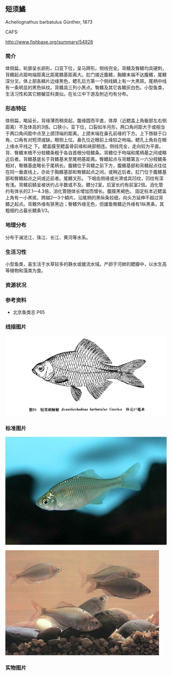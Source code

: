 ## 短须鱊

Acheilognathus barbatulus  Günther, 1873

CAFS:

<http://www.fishbase.org/summary/54928>

### 简介

体侧扁，轮廓呈长卵形。口亚下位，呈马蹄形。侧线完全。背鳍及臀鳍均具硬刺，背鳍起点距吻端距离比距尾鳍基距离大。肛门接近腹鳍，胸鳍末端不达腹鳍，尾鳍深分叉。体上部各鳞片边缘黑色，鳃孔后方第一个侧线鳞上有一大黑斑。尾柄中线有一条明显的黑色纵纹。背鳍具三列小黑点。臀鳍及其它各鳍灰白色。小型鱼类，生活习性和其它鰟鲏亚科类似。在长江中下游及附近均有分布。

### 形态特征

体侧扁，略延长，背缘薄而稍突起，腹缘圆而平直，体厚（近鳃盖上角躯部左右侧距离）不及体高的3倍。口狭小，亚下位，口裂如半月形，两口角间距大于或相当于两口角间距中点至上颌顶端的距离。上颌末端在鼻孔前缘的下方。上下唇联于口角，口角有对短须或缺。眼侧上位。鼻孔位近眼前上缘较之吻端。鳃孔上角处在眼上缘水平线之 下。鳃盖膜至鳃盖骨前缘和峡部相连。侧线完全，走向较为平直。
背、臀鳍末根不分枝鳍条粗于各自首根分枝鳍条。背鳍位于吻端和尾柄基之间或略近后者。背鳍基底长于背鳍基末至尾柄基距离。臀鳍起点与背鳍第五一六分枝鳍条相对，臀鳍基底略长于尾柄长。腹鳍位于背鳍之前下方，腹鳍基部和背鳍起点往往在同一垂直线上，亦处于胸鳍基部和臀鳍起点之间，或稍近后者。肛门位于腹鳍基部和臀鳍起点之间或近前者。尾鳍叉形。
下咽齿侧缘或光滑或具凹纹，凹纹有深有浅。背鳍前鳞呈棱状约占半数或不及。鳔分2室，后室长约有前室2倍。消化管约有体长的2.1—4.3倍，消化管随体长增加而增长。腹膜黑褐色。
固定标本近鳃盖上角有一小黑斑，跨越2—3个鳞片。沿尾柄的黑纵条较细，向头方延伸不超过背鳍之起点。背鳍外缘有狭黑边；臀鳍外缘无色，但雄鱼臀鳍近外缘有1纵黑条，其粗细约占最长鳍条1/3。

### 地理分布

分布于澜沧江、珠江、长江、黄河等水系。

### 生活习性

小型鱼类，喜生活于水草较多的静水或缓流水域。产卵于河蚌的鳃瓣中，以水生高等植物和藻类为食。

### 资源状况

### 参考资料

- 北京鱼类志 P65

### 线描图片

![图片](photos/短须鱊.jpg)

### 标准图片

![图片](photos/短须鱊A.jpg)

![图片](photos/短须鱊B.jpg)

### 实物图片

